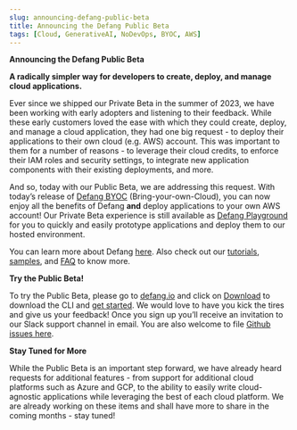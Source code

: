 ```yaml
---
slug: announcing-defang-public-beta
title: Announcing the Defang Public Beta
tags: [Cloud, GenerativeAI, NoDevOps, BYOC, AWS]
---
```


**Announcing the Defang Public Beta**

**A radically simpler way for developers to create, deploy, and manage cloud applications.**

Ever since we shipped our Private Beta in the summer of 2023, we have been working with early adopters and listening to their feedback. While these early customers loved the ease with which they could create, deploy, and manage a cloud application, they had one big request - to deploy their applications to their own cloud (e.g. AWS) account. This was important to them for a number of reasons - to leverage their cloud credits, to enforce their IAM roles and security settings, to integrate new application components with their existing deployments, and more.

And so, today with our Public Beta, we are addressing this request. With today’s release of [Defang BYOC](https://docs.defang.io/docs/concepts/defang-byoc) (Bring-your-own-Cloud), you can now enjoy all the benefits of Defang **and** deploy applications to your own AWS account! Our Private Beta experience is still available as [Defang Playground](https://docs.defang.io/docs/concepts/defang-playground) for you to quickly and easily prototype applications and deploy them to our hosted environment.

You can learn more about Defang [here](https://docs.defang.io/docs/intro). Also check out our [tutorials](https://docs.defang.io/docs/category/tutorials), [samples](https://docs.defang.io/docs/samples), and [FAQ](https://docs.defang.io/docs/category/faq) to know more.

**Try the Public Beta!**

To try the Public Beta, please go to [defang.io](http://defang.io) and click on [Download](https://github.com/DefangLabs/defang/releases/latest) to download the CLI and [get started](https://docs.defang.io/docs/getting-started). We would love to have you kick the tires and give us your feedback! Once you sign up you’ll receive an invitation to our Slack support channel in email. You are also welcome to file [Github issues here](https://github.com/DefangLabs/defang/issues).

**Stay Tuned for More**

While the Public Beta is an important step forward, we have already heard requests for additional features - from support for additional cloud platforms such as Azure and GCP, to the ability to easily write cloud-agnostic applications while leveraging the best of each cloud platform. We are already working on these items and shall have more to share in the coming months - stay tuned!
